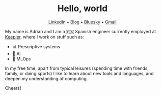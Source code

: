 <h1 align="center">Hello, world</h1>
<p align="center">
  <a href="https://www.linkedin.com/in/adrianberges/">LinkedIn</a> •
  <a href="https://a-berg.github.io/philambdapi">Blog</a> •
  <a href="https://bsky.app/profile/a-berges.bsky.social">Bluesky</a> •
  <a href="mailto:adberenf@gmail.com">Gmail</a>
</p>


My name is Adrian and I am a 🇪🇸 Spanish engineer currently employed at [Keepler](https://keepler.io/), where I work on stuff such as:

* 📊 Prescriptive systems
* 🤖 AI
* 🔧 MLOps

In my free time, apart from typical leisures (spending time with friends, family, or doing sports) I like to learn about new tools and languages, 
and deepen my understanding of computing.

Cheers!

